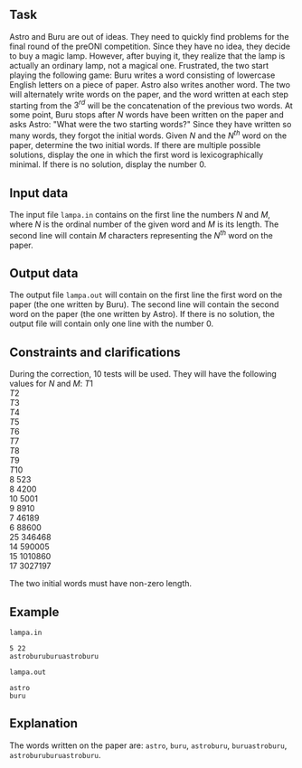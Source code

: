 ## Task

Astro and Buru are out of ideas. They need to quickly find problems for the final round of the preONI competition. Since they have no idea, they decide to buy a magic lamp. However, after buying it, they realize that the lamp is actually an ordinary lamp, not a magical one. Frustrated, the two start playing the following game: Buru writes a word consisting of lowercase English letters on a piece of paper. Astro also writes another word. The two will alternately write words on the paper, and the word written at each step starting from the $3^{rd}$ will be the concatenation of the previous two words. At some point, Buru stops after $N$ words have been written on the paper and asks Astro: "What were the two starting words?" Since they have written so many words, they forgot the initial words. Given $N$ and the $N^{th}$ word on the paper, determine the two initial words. If there are multiple possible solutions, display the one in which the first word is lexicographically minimal. If there is no solution, display the number $0$.

## Input data

The input file `lampa.in` contains on the first line the numbers $N$ and $M$, where $N$ is the ordinal number of the given word and $M$ is its length. The second line will contain $M$ characters representing the $N^{th}$ word on the paper.

## Output data

The output file `lampa.out` will contain on the first line the first word on the paper (the one written by Buru). The second line will contain the second word on the paper (the one written by Astro). If there is no solution, the output file will contain only one line with the number $0$.

## Constraints and clarifications

During the correction, $10$ tests will be used. They will have the following values for $N$ and $M$:
$T1$ \
$T2$ \
$T3$ \
$T4$ \
$T5$ \
$T6$ \
$T7$ \
$T8$ \
$T9$ \
$T10$ \
$8$ $523$ \
$8$ $4200$ \
$10$ $5001$ \
$9$ $8910$ \
$7$ $46189$ \
$6$ $88600$ \
$25$ $346468$ \
$14$ $590005$ \
$15$ $1010860$ \
$17$ $3027197$ 

The two initial words must have non-zero length.

## Example

`lampa.in`
```
5 22
astroburuburuastroburu
```

`lampa.out`
```
astro
buru
```

## Explanation

The words written on the paper are: `astro`, `buru`, `astroburu`, `buruastroburu`, `astroburuburuastroburu`.
